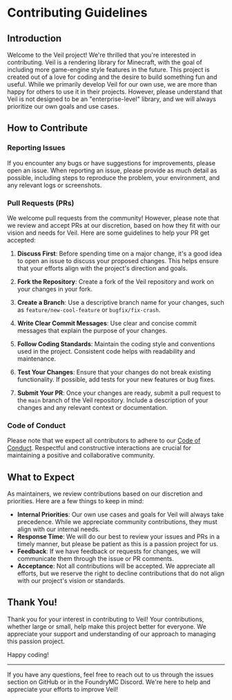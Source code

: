 # Contributing Guidelines

## Introduction
Welcome to the Veil project! We're thrilled that you're interested in contributing. Veil is a rendering library for Minecraft, with the goal of including more game-engine style features in the future. This project is created out of a love for coding and the desire to build something fun and useful. While we primarily develop Veil for our own use, we are more than happy for others to use it in their projects. However, please understand that Veil is not designed to be an "enterprise-level" library, and we will always prioritize our own goals and use cases.

## How to Contribute

### Reporting Issues
If you encounter any bugs or have suggestions for improvements, please open an issue. When reporting an issue, please provide as much detail as possible, including steps to reproduce the problem, your environment, and any relevant logs or screenshots.

### Pull Requests (PRs)
We welcome pull requests from the community! However, please note that we review and accept PRs at our discretion, based on how they fit with our vision and needs for Veil. Here are some guidelines to help your PR get accepted:

1. **Discuss First**: Before spending time on a major change, it's a good idea to open an issue to discuss your proposed changes. This helps ensure that your efforts align with the project's direction and goals.

2. **Fork the Repository**: Create a fork of the Veil repository and work on your changes in your fork. 

3. **Create a Branch**: Use a descriptive branch name for your changes, such as `feature/new-cool-feature` or `bugfix/fix-crash`.

4. **Write Clear Commit Messages**: Use clear and concise commit messages that explain the purpose of your changes.

5. **Follow Coding Standards**: Maintain the coding style and conventions used in the project. Consistent code helps with readability and maintenance.

6. **Test Your Changes**: Ensure that your changes do not break existing functionality. If possible, add tests for your new features or bug fixes.

7. **Submit Your PR**: Once your changes are ready, submit a pull request to the `main` branch of the Veil repository. Include a description of your changes and any relevant context or documentation.

### Code of Conduct
Please note that we expect all contributors to adhere to our [Code of Conduct](CODE_OF_CONDUCT.md). Respectful and constructive interactions are crucial for maintaining a positive and collaborative community.

## What to Expect
As maintainers, we review contributions based on our discretion and priorities. Here are a few things to keep in mind:

- **Internal Priorities**: Our own use cases and goals for Veil will always take precedence. While we appreciate community contributions, they must align with our internal needs.
- **Response Time**: We will do our best to review your issues and PRs in a timely manner, but please be patient as this is a passion project for us.
- **Feedback**: If we have feedback or requests for changes, we will communicate them through the issue or PR comments.
- **Acceptance**: Not all contributions will be accepted. We appreciate all efforts, but we reserve the right to decline contributions that do not align with our project's vision or standards.

## Thank You!
Thank you for your interest in contributing to Veil! Your contributions, whether large or small, help make this project better for everyone. We appreciate your support and understanding of our approach to managing this passion project.

Happy coding!

---
If you have any questions, feel free to reach out to us through the issues section on GitHub or in the FoundryMC Discord. We're here to help and appreciate your efforts to improve Veil!
